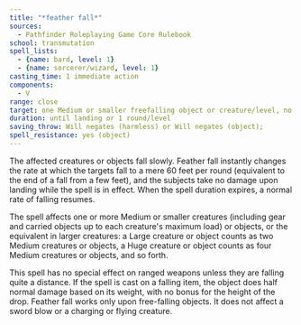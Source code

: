 ```yaml
---
title: "*feather fall*"
sources:
  - Pathfinder Roleplaying Game Core Rulebook
school: transmutation
spell_lists:
  - {name: bard, level: 1}
  - {name: sorcerer/wizard, level: 1}
casting_time: 1 immediate action
components:
  - V
range: close
target: one Medium or smaller freefalling object or creature/level, no two of which may be more than 20 ft. apart
duration: until landing or 1 round/level
saving_throw: Will negates (harmless) or Will negates (object);
spell_resistance: yes (object)
---
```


The affected creatures or objects fall slowly. Feather fall instantly changes the rate at which the targets fall to a mere 60 feet per round (equivalent to the end of a fall from a few feet), and the subjects take no damage upon landing while the spell is in effect. When the spell duration expires, a normal rate of falling resumes.

The spell affects one or more Medium or smaller creatures (including gear and carried objects up to each creature's maximum load) or objects, or the equivalent in larger creatures: a Large creature or object counts as two Medium creatures or objects, a Huge creature or object counts as four Medium creatures or objects, and so forth.

This spell has no special effect on ranged weapons unless they are falling quite a distance. If the spell is cast on a falling item, the object does half normal damage based on its weight, with no bonus for the height of the drop.
Feather fall works only upon free-falling objects. It does not affect a sword blow or a charging or flying creature.

